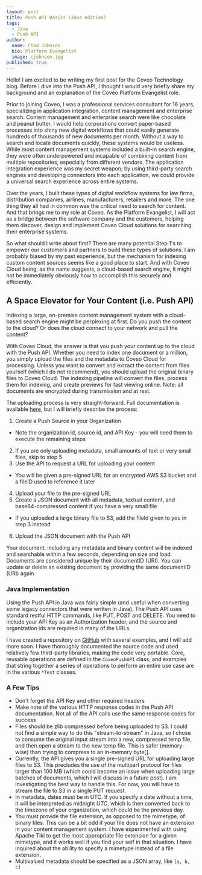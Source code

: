 ```yaml
---
layout: post
title: Push API Basics (Java edition)
tags:
  - Java
  - Push API
author:
  name: Chad Johnson
  bio: Platform Evangelist
  image: cjohnson.jpg
published: true
---
```


Hello!  I am excited to be writing my first post for the Coveo Technology blog. Before I dive into the Push API, I thought I would very briefly share my background and an explanation of the Coveo Platform Evangelist role.  

Prior to joining Coveo, I was a professional services consultant for 16 years, specializing in application integration, content management and enterprise search. Content management and enterprise search were like chocolate and peanut butter. <!-- more --> I would help corporations convert paper-based processes into shiny new digital workflows that  could easily generate hundreds of thousands of new documents per month.  Without a way to search and locate documents quickly, these systems would be useless. While most content management systems included a built-in search engine, they were often underpowered and incapable of combining content from multiple repositories, especially from different vendors.  The application integration experience was my secret weapon; by using third-party search engines and developing connectors into each application, we could provide a universal search experience across entire systems.  

Over the years, I built these types of digital workflow systems for law firms, distribution companies, airlines, manufacturers, retailers and more.  The one thing they all had in common was the critical need to search for content.  And that brings me to my role at Coveo.  As the Platform Evangelist, I will act as a bridge between the software company and the customers, helping them discover, design and implement Coveo Cloud solutions for searching their enterprise systems.

So what should I write about first?  There are many potential Step 1's to empower our customers and partners to build these types of solutions.  I am probably biased by my past experience, but the mechanism for indexing custom content sources seems like a good place to start.  And with Coveo Cloud being, as the name suggests, a cloud-based search engine, it might not be immediately obviously how to accomplish this securely and efficiently.

## A Space Elevator for Your Content (i.e. Push API)

Indexing a large, on-premise content management system with a cloud-based search engine might be perplexing at first.  Do you push the content to the cloud?  Or does the cloud connect to your network and pull the content?  

With Coveo Cloud, the answer is that you push your content up to the cloud with the Push API.  Whether you need to index one document or a million, you simply upload the files and the metadata to Coveo Cloud for processing.  Unless you want to convert and extract the content from files yourself (which I do not recommend), you should upload the original binary files to Coveo Cloud.  The indexing pipeline will convert the files, process them for indexing, and create previews for fast viewing online.  Note: all documents are encrypted during transmission and at rest.

The uploading process is very straight-forward.  Full documentation is available [here](https://developers.coveo.com/display/CloudPlatform/Push+API+Usage+Overview), but I will briefly describe the process:

1. Create a Push Source in your Organization
 * Note the organization id, source id, and API Key - you will need them to execute the remaining steps
2. If you are only uploading metadata, small amounts of text or very small files, skip to step 5
3. Use the API to request a URL for uploading your content
 * You will be given a pre-signed URL for an encrypted AWS S3 bucket and a fileID used to reference it later
4. Upload your file to the pre-signed URL
5. Create a JSON document with all metadata, textual content, and base64-compressed content if you have a very small file
 * If you uploaded a large binary file to S3, add the fileId given to you in step 3 instead
6. Upload the JSON document with the Push API

Your document, including any metadata and binary content will be indexed and searchable within a few seconds, depending on size and load.  Documents are considered unique by their documentID (URI).  You can update or delete an existing document by providing the same documentID (URI) again.

### Java Implementation

Using the Push API in Java was fairly simple (and useful when converting some legacy connectors that were written in Java).  The Push API uses standard restful HTTP commands, like PUT, POST and DELETE.  You need to include your API Key as an Authorization header, and the source and organization ids are required in many of the URLs.  

I have created a repository on [GitHub](https://github.com/coveo/pushapi-java) with several examples, and I will add more soon.  I have thoroughly documented the source code and used relatively few third-party libraries, making the code very portable.  Core, reusable operations are defined in the `CoveoPushAPI` class, and examples that string together a series of operations to perform an entire use case are in the various `*Test` classes.

### A Few Tips

* Don't forget the API Key and other required headers
* Make note of the various HTTP response codes in the Push API documentation.  Not all of the API calls use the same response codes for success
* Files should be zlib compressed before being uploaded to S3.  I could not find a simple way to do this "stream-to-stream" in Java, so I chose to consume the original input stream into a new, compressed temp file, and then open a stream to the new temp file.  This is safer (memory-wise) than trying to compress to an in-memory byte[].
* Currently, the API gives you a single pre-signed URL for uploading large files to S3.  This precludes the use of the multipart protocol for files larger than 100 MB (which could become an issue when uploading large batches of documents, which I will discuss in a future post).  I am investigating the best way to handle this.  For now, you will have to stream the file to S3 in a single PUT request.
* In metadata, dates must be in UTC.  If you specify a date without a time, it will be interpreted as midnight *UTC*, which is then converted back to the timezone of your organization, which could be the previous day.
* You must provide the file extension, as opposed to the mimetype, of binary files.  This can be a bit odd if your file does not have an extension in your content management system.  I have experimented with using Apache Tiki to get the most appropriate file extension for a given mimetype, and it works well if you find your self in that situation.  I have inquired about the ability to specify a mimetype instead of a file extension.
* Multivalued metadata should be specified as a JSON array, like `[a, b, c]`
